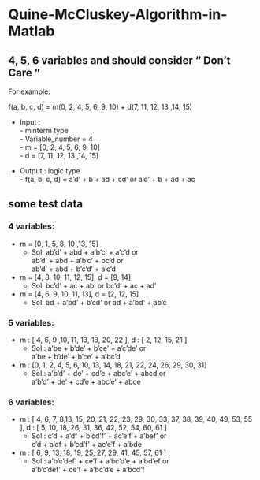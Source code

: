 # Quine-McCluskey-Algorithm-in-Matlab
## 4, 5, 6 variables and should consider  “ Don’t Care ”

For example:

f(a, b, c, d) = m(0, 2, 4, 5, 6, 9, 10) + d(7, 11, 12, 13 ,14, 15)

- Input :     
        - minterm type    
        - Variable_number = 4     
        - m = [0, 2, 4, 5, 6, 9, 10]  
        - d = [7, 11, 12, 13 ,14, 15]
        
 - Output : logic type      
        - f(a, b, c, d) = a’d’ + b + ad + cd’  or a’d’ + b + ad + ac 
        
## some test data

### 4 variables:

- m = [0, 1, 5, 8, 10 ,13, 15]
    - Sol:  ab’d’ + abd +  a’b’c’ + a’c’d   or  
        ab’d’ + abd +  a’b’c’ + bc’d    or  
        ab’d’ + abd +  b’c’d’ + a’c’d  
- m = [4, 8, 10, 11, 12, 15], 
  d = [9, 14]     
    - Sol:  bc’d’ + ac + ab’ or         bc’d’ + ac + ad’ 
- m = [4, 6, 9, 10, 11, 13], 
  d = [2, 12, 15] 
    - Sol:  ad + a’bd’ + b’cd’  or          ad + a’bd’ + ab’c

### 5 variables:

- m : [ 4, 6, 9 ,10, 11, 13, 18, 20, 22 ], 
    d : [ 2, 12, 15, 21 ] 
	- Sol : a’be + b’de’ + b’ce’ + a’c’de’ or   
		 a’be + b’de’ + b’ce’ + a’bc’d  
- m : [0, 1, 2, 4, 5, 6, 10, 13, 14, 18, 21, 22, 24, 26, 29, 30, 31]
    - Sol : a’b’d’ + de’ + cd’e + abc’e’ + abcd or  
        a’b’d’ + de’ + cd’e + abc’e’ + abce

### 6 variables:

- m : [ 4, 6, 7, 8,13, 15, 20, 21, 22, 23, 29, 30, 33, 37, 38, 39, 40, 49, 53, 55 ], 
	d : [ 5, 10, 18, 26, 31, 36, 42, 52, 54, 60, 61 ] 
	- Sol :  c’d + a’df + b’cd’f’ + ac’e’f + a’bef’ or  
		  c’d + a’df + b’cd’f’ + ac’e’f + a’bde
- m : [ 6, 9, 13, 18, 19, 25, 27, 29, 41, 45, 57, 61 ] 
    - Sol :  a’b’c’def’ + ce’f + a’bc’d’e + a’bd’ef or  
            a’b’c’def’ + ce’f + a’bc’d’e + a’bcd’f
